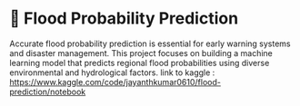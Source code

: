 # 🌊 Flood Probability Prediction

Accurate flood probability prediction is essential for early warning
systems and disaster management. This project focuses on building a machine learning model
that predicts regional flood probabilities using diverse environmental and hydrological factors.
link to kaggle : https://www.kaggle.com/code/jayanthkumar0610/flood-prediction/notebook

